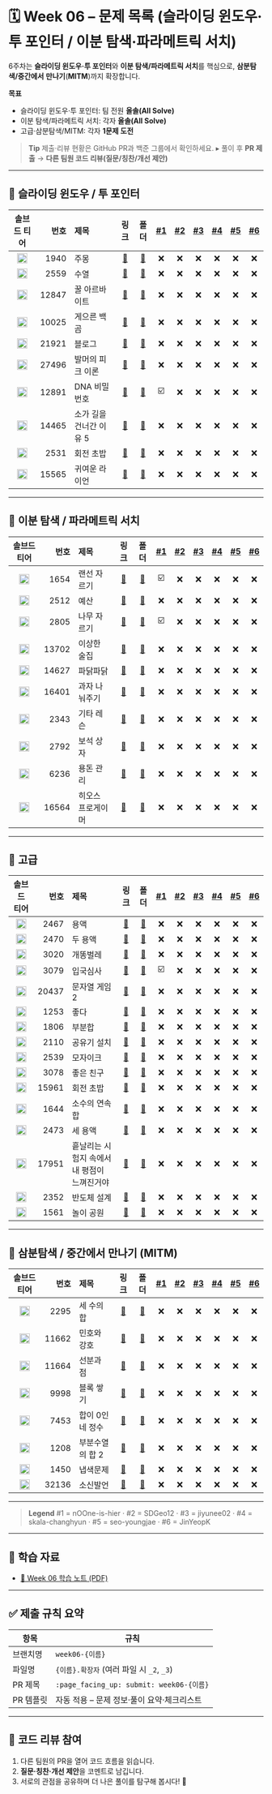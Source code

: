 # 🗓️ Week 06 – 문제 목록 (슬라이딩 윈도우·투 포인터 / 이분 탐색·파라메트릭 서치)

6주차는 **슬라이딩 윈도우·투 포인터**와 **이분 탐색/파라메트릭 서치**를 핵심으로, **삼분탐색/중간에서** **만나기**(**MITM**)까지 확장합니다.

**목표**

* 슬라이딩 윈도우·투 포인터: 팀 전원 **올솔(All Solve)**
* 이분 탐색/파라메트릭 서치: 각자 **올솔(All Solve)**
* 고급·삼분탐색/MITM: 각자 **1문제 도전**

> **Tip**
> 제출·리뷰 현황은 GitHub PR과 백준 그룹에서 확인하세요.
> ▸ 풀이 후 **PR 제출** → **다른 팀원 코드 리뷰(질문/칭찬/개선 제안)**

---

## 🔁 슬라이딩 윈도우 / 투 포인터

<!--START:PROGRESS:SLIDING_TWO_POINTER-->

|                               솔브드 티어                               |    번호 | 제목             |                      링크                     |                        폴더                       | <a href="https://github.com/nOOne-is-hier" title="nOOne-is-hier">#1</a> | <a href="https://github.com/SDGeo12" title="SDGeo12">#2</a> | <a href="https://github.com/jiyunee02" title="jiyunee02">#3</a> | <a href="https://github.com/skala-changhyun" title="skala-changhyun">#4</a> | <a href="https://github.com/seo-youngjae" title="seo-youngjae">#5</a> | <a href="https://github.com/JinYeopKang" title="JinYeopKang">#6</a> |
| :----------------------------------------------------------------: | ----: | :------------- | :-----------------------------------------: | :---------------------------------------------: | :---------------------------------------------------------------------: | :---------------------------------------------------------: | :-------------------------------------------------------------: | :-------------------------------------------------------------------------: | :-------------------------------------------------------------------: | :-----------------------------------------------------------------: |
| <img src="https://static.solved.ac/tier_small/7.svg"  width="20"/> | 1940 | 주몽 | [🔗](https://www.acmicpc.net/problem/1940) | [📁](./슬라이딩_윈도우&투_포인터/boj_1940_주몽) | ❌ | ❌ | ❌ | ❌ | ❌ | ❌ |
| <img src="https://static.solved.ac/tier_small/8.svg"  width="20"/> | 2559 | 수열 | [🔗](https://www.acmicpc.net/problem/2559) | [📁](./슬라이딩_윈도우&투_포인터/boj_2559_수열) | ❌ | ❌ | ❌ | ❌ | ❌ | ❌ |
| <img src="https://static.solved.ac/tier_small/8.svg"  width="20"/> | 12847 | 꿀 아르바이트 | [🔗](https://www.acmicpc.net/problem/12847) | [📁](./슬라이딩_윈도우&투_포인터/boj_12847_꿀_아르바이트) | ❌ | ❌ | ❌ | ❌ | ❌ | ❌ |
| <img src="https://static.solved.ac/tier_small/8.svg"  width="20"/> | 10025 | 게으른 백곰 | [🔗](https://www.acmicpc.net/problem/10025) | [📁](./슬라이딩_윈도우&투_포인터/boj_10025_게으른_백곰) | ❌ | ❌ | ❌ | ❌ | ❌ | ❌ |
| <img src="https://static.solved.ac/tier_small/8.svg"  width="20"/> | 21921 | 블로그 | [🔗](https://www.acmicpc.net/problem/21921) | [📁](./슬라이딩_윈도우&투_포인터/boj_21921_블로그) | ❌ | ❌ | ❌ | ❌ | ❌ | ❌ |
| <img src="https://static.solved.ac/tier_small/8.svg"  width="20"/> | 27496 | 발머의 피크 이론 | [🔗](https://www.acmicpc.net/problem/27496) | [📁](./슬라이딩_윈도우&투_포인터/boj_27496_발머의_피크_이론) | ❌ | ❌ | ❌ | ❌ | ❌ | ❌ |
| <img src="https://static.solved.ac/tier_small/9.svg"  width="20"/> | 12891 | DNA 비밀번호 | [🔗](https://www.acmicpc.net/problem/12891) | [📁](./슬라이딩_윈도우&투_포인터/boj_12891_DNA_비밀번호) | ☑️ | ❌ | ❌ | ❌ | ❌ | ❌ |
| <img src="https://static.solved.ac/tier_small/9.svg"  width="20"/> | 14465 | 소가 길을 건너간 이유 5 | [🔗](https://www.acmicpc.net/problem/14465) | [📁](./슬라이딩_윈도우&투_포인터/boj_14465_소가_길을_건너간_이유_5) | ❌ | ❌ | ❌ | ❌ | ❌ | ❌ |
| <img src="https://static.solved.ac/tier_small/10.svg" width="20"/> | 2531 | 회전 초밥 | [🔗](https://www.acmicpc.net/problem/2531) | [📁](./슬라이딩_윈도우&투_포인터/boj_2531_회전_초밥) | ❌ | ❌ | ❌ | ❌ | ❌ | ❌ |
| <img src="https://static.solved.ac/tier_small/10.svg" width="20"/> | 15565 | 귀여운 라이언 | [🔗](https://www.acmicpc.net/problem/15565) | [📁](./슬라이딩_윈도우&투_포인터/boj_15565_귀여운_라이언) | ❌ | ❌ | ❌ | ❌ | ❌ | ❌ |

<!--END:PROGRESS:SLIDING_TWO_POINTER-->

---

## 🔎 이분 탐색 / 파라메트릭 서치

<!--START:PROGRESS:BINARY_SEARCH-->

|                               솔브드 티어                               |    번호 | 제목        |                      링크                     |                     폴더                     | <a href="https://github.com/nOOne-is-hier" title="nOOne-is-hier">#1</a> | <a href="https://github.com/SDGeo12" title="SDGeo12">#2</a> | <a href="https://github.com/jiyunee02" title="jiyunee02">#3</a> | <a href="https://github.com/skala-changhyun" title="skala-changhyun">#4</a> | <a href="https://github.com/seo-youngjae" title="seo-youngjae">#5</a> | <a href="https://github.com/JinYeopKang" title="JinYeopKang">#6</a> |
| :----------------------------------------------------------------: | ----: | :-------- | :-----------------------------------------: | :----------------------------------------: | :---------------------------------------------------------------------: | :---------------------------------------------------------: | :-------------------------------------------------------------: | :-------------------------------------------------------------------------: | :-------------------------------------------------------------------: | :-----------------------------------------------------------------: |
| <img src="https://static.solved.ac/tier_small/9.svg"  width="20"/> | 1654 | 랜선 자르기 | [🔗](https://www.acmicpc.net/problem/1654) | [📁](./이분_탐색&파라메트릭_서치/boj_1654_랜선_자르기) | ☑️ | ❌ | ❌ | ❌ | ❌ | ❌ |
| <img src="https://static.solved.ac/tier_small/9.svg"  width="20"/> | 2512 | 예산 | [🔗](https://www.acmicpc.net/problem/2512) | [📁](./이분_탐색&파라메트릭_서치/boj_2512_예산) | ❌ | ❌ | ❌ | ❌ | ❌ | ❌ |
| <img src="https://static.solved.ac/tier_small/9.svg"  width="20"/> | 2805 | 나무 자르기 | [🔗](https://www.acmicpc.net/problem/2805) | [📁](./이분_탐색&파라메트릭_서치/boj_2805_나무_자르기) | ☑️ | ❌ | ❌ | ❌ | ❌ | ❌ |
| <img src="https://static.solved.ac/tier_small/9.svg"  width="20"/> | 13702 | 이상한 술집 | [🔗](https://www.acmicpc.net/problem/13702) | [📁](./이분_탐색&파라메트릭_서치/boj_13702_이상한_술집) | ❌ | ❌ | ❌ | ❌ | ❌ | ❌ |
| <img src="https://static.solved.ac/tier_small/9.svg"  width="20"/> | 14627 | 파닭파닭 | [🔗](https://www.acmicpc.net/problem/14627) | [📁](./이분_탐색&파라메트릭_서치/boj_14627_파닭파닭) | ❌ | ❌ | ❌ | ❌ | ❌ | ❌ |
| <img src="https://static.solved.ac/tier_small/9.svg"  width="20"/> | 16401 | 과자 나눠주기 | [🔗](https://www.acmicpc.net/problem/16401) | [📁](./이분_탐색&파라메트릭_서치/boj_16401_과자_나눠주기) | ❌ | ❌ | ❌ | ❌ | ❌ | ❌ |
| <img src="https://static.solved.ac/tier_small/10.svg" width="20"/> | 2343 | 기타 레슨 | [🔗](https://www.acmicpc.net/problem/2343) | [📁](./이분_탐색&파라메트릭_서치/boj_2343_기타_레슨) | ❌ | ❌ | ❌ | ❌ | ❌ | ❌ |
| <img src="https://static.solved.ac/tier_small/10.svg" width="20"/> | 2792 | 보석 상자 | [🔗](https://www.acmicpc.net/problem/2792) | [📁](./이분_탐색&파라메트릭_서치/boj_2792_보석_상자) | ❌ | ❌ | ❌ | ❌ | ❌ | ❌ |
| <img src="https://static.solved.ac/tier_small/10.svg" width="20"/> | 6236 | 용돈 관리 | [🔗](https://www.acmicpc.net/problem/6236) | [📁](./이분_탐색&파라메트릭_서치/boj_6236_용돈_관리) | ❌ | ❌ | ❌ | ❌ | ❌ | ❌ |
| <img src="https://static.solved.ac/tier_small/10.svg" width="20"/> | 16564 | 히오스 프로게이머 | [🔗](https://www.acmicpc.net/problem/16564) | [📁](./이분_탐색&파라메트릭_서치/boj_16564_히오스_프로게이머) | ❌ | ❌ | ❌ | ❌ | ❌ | ❌ |

<!--END:PROGRESS:BINARY_SEARCH-->

---

## 🧠 고급

<!--START:PROGRESS:ADVANCED-->

|                               솔브드 티어                               |    번호 | 제목                       |                      링크                     |                       폴더                      | <a href="https://github.com/nOOne-is-hier" title="nOOne-is-hier">#1</a> | <a href="https://github.com/SDGeo12" title="SDGeo12">#2</a> | <a href="https://github.com/jiyunee02" title="jiyunee02">#3</a> | <a href="https://github.com/skala-changhyun" title="skala-changhyun">#4</a> | <a href="https://github.com/seo-youngjae" title="seo-youngjae">#5</a> | <a href="https://github.com/JinYeopKang" title="JinYeopKang">#6</a> |
| :----------------------------------------------------------------: | ----: | :----------------------- | :-----------------------------------------: | :-------------------------------------------: | :---------------------------------------------------------------------: | :---------------------------------------------------------: | :-------------------------------------------------------------: | :-------------------------------------------------------------------------: | :-------------------------------------------------------------------: | :-----------------------------------------------------------------: |
| <img src="https://static.solved.ac/tier_small/11.svg" width="20"/> | 2467 | 용액 | [🔗](https://www.acmicpc.net/problem/2467) | [📁](./고급/boj_2467_용액) | ❌ | ❌ | ❌ | ❌ | ❌ | ❌ |
| <img src="https://static.solved.ac/tier_small/11.svg" width="20"/> | 2470 | 두 용액 | [🔗](https://www.acmicpc.net/problem/2470) | [📁](./고급/boj_2470_두_용액) | ❌ | ❌ | ❌ | ❌ | ❌ | ❌ |
| <img src="https://static.solved.ac/tier_small/11.svg" width="20"/> | 3020 | 개똥벌레 | [🔗](https://www.acmicpc.net/problem/3020) | [📁](./고급/boj_3020_개똥벌레) | ❌ | ❌ | ❌ | ❌ | ❌ | ❌ |
| <img src="https://static.solved.ac/tier_small/11.svg" width="20"/> | 3079 | 입국심사 | [🔗](https://www.acmicpc.net/problem/3079) | [📁](./고급/boj_3079_입국심사) | ☑️ | ❌ | ❌ | ❌ | ❌ | ❌ |
| <img src="https://static.solved.ac/tier_small/11.svg" width="20"/> | 20437 | 문자열 게임 2 | [🔗](https://www.acmicpc.net/problem/20437) | [📁](./고급/boj_20437_문자열_게임_2) | ❌ | ❌ | ❌ | ❌ | ❌ | ❌ |
| <img src="https://static.solved.ac/tier_small/12.svg" width="20"/> | 1253 | 좋다 | [🔗](https://www.acmicpc.net/problem/1253) | [📁](./고급/boj_1253_좋다) | ❌ | ❌ | ❌ | ❌ | ❌ | ❌ |
| <img src="https://static.solved.ac/tier_small/12.svg" width="20"/> | 1806 | 부분합 | [🔗](https://www.acmicpc.net/problem/1806) | [📁](./고급/boj_1806_부분합) | ❌ | ❌ | ❌ | ❌ | ❌ | ❌ |
| <img src="https://static.solved.ac/tier_small/12.svg" width="20"/> | 2110 | 공유기 설치 | [🔗](https://www.acmicpc.net/problem/2110) | [📁](./고급/boj_2110_공유기_설치) | ❌ | ❌ | ❌ | ❌ | ❌ | ❌ |
| <img src="https://static.solved.ac/tier_small/12.svg" width="20"/> | 2539 | 모자이크 | [🔗](https://www.acmicpc.net/problem/2539) | [📁](./고급/boj_2539_모자이크) | ❌ | ❌ | ❌ | ❌ | ❌ | ❌ |
| <img src="https://static.solved.ac/tier_small/12.svg" width="20"/> | 3078 | 좋은 친구 | [🔗](https://www.acmicpc.net/problem/3078) | [📁](./고급/boj_3078_좋은_친구) | ❌ | ❌ | ❌ | ❌ | ❌ | ❌ |
| <img src="https://static.solved.ac/tier_small/12.svg" width="20"/> | 15961 | 회전 초밥 | [🔗](https://www.acmicpc.net/problem/15961) | [📁](./고급/boj_15961_회전_초밥) | ❌ | ❌ | ❌ | ❌ | ❌ | ❌ |
| <img src="https://static.solved.ac/tier_small/13.svg" width="20"/> | 1644 | 소수의 연속합 | [🔗](https://www.acmicpc.net/problem/1644) | [📁](./고급/boj_1644_소수의_연속합) | ❌ | ❌ | ❌ | ❌ | ❌ | ❌ |
| <img src="https://static.solved.ac/tier_small/13.svg" width="20"/> | 2473 | 세 용액 | [🔗](https://www.acmicpc.net/problem/2473) | [📁](./고급/boj_2473_세_용액) | ❌ | ❌ | ❌ | ❌ | ❌ | ❌ |
| <img src="https://static.solved.ac/tier_small/13.svg" width="20"/> | 17951 | 흩날리는 시험지 속에서 내 평점이 느껴진거야 | [🔗](https://www.acmicpc.net/problem/17951) | [📁](./고급/boj_17951_흩날리는_시험지_속에서_내_평점이_느껴진거야) | ❌ | ❌ | ❌ | ❌ | ❌ | ❌ |
| <img src="https://static.solved.ac/tier_small/14.svg" width="20"/> | 2352 | 반도체 설계 | [🔗](https://www.acmicpc.net/problem/2352) | [📁](./고급/boj_2352_반도체_설계) | ❌ | ❌ | ❌ | ❌ | ❌ | ❌ |
| <img src="https://static.solved.ac/tier_small/15.svg" width="20"/> | 1561 | 놀이 공원 | [🔗](https://www.acmicpc.net/problem/1561) | [📁](./고급/boj_1561_놀이_공원) | ❌ | ❌ | ❌ | ❌ | ❌ | ❌ |

<!--END:PROGRESS:ADVANCED-->

---

## 🔺 삼분탐색 / 중간에서 만나기 (MITM)

<!--START:PROGRESS:TERNARY_MITM-->

|                               솔브드 티어                               |    번호 | 제목         |                      링크                     |                     폴더                     | <a href="https://github.com/nOOne-is-hier" title="nOOne-is-hier">#1</a> | <a href="https://github.com/SDGeo12" title="SDGeo12">#2</a> | <a href="https://github.com/jiyunee02" title="jiyunee02">#3</a> | <a href="https://github.com/skala-changhyun" title="skala-changhyun">#4</a> | <a href="https://github.com/seo-youngjae" title="seo-youngjae">#5</a> | <a href="https://github.com/JinYeopKang" title="JinYeopKang">#6</a> |
| :----------------------------------------------------------------: | ----: | :--------- | :-----------------------------------------: | :----------------------------------------: | :---------------------------------------------------------------------: | :---------------------------------------------------------: | :-------------------------------------------------------------: | :-------------------------------------------------------------------------: | :-------------------------------------------------------------------: | :-----------------------------------------------------------------: |
| <img src="https://static.solved.ac/tier_small/12.svg" width="20"/> | 2295 | 세 수의 합 | [🔗](https://www.acmicpc.net/problem/2295) | [📁](./삼분_탐색&중간에서_만나기/boj_2295_세_수의_합) | ❌ | ❌ | ❌ | ❌ | ❌ | ❌ |
| <img src="https://static.solved.ac/tier_small/12.svg" width="20"/> | 11662 | 민호와 강호 | [🔗](https://www.acmicpc.net/problem/11662) | [📁](./삼분_탐색&중간에서_만나기/boj_11662_민호와_강호) | ❌ | ❌ | ❌ | ❌ | ❌ | ❌ |
| <img src="https://static.solved.ac/tier_small/12.svg" width="20"/> | 11664 | 선분과 점 | [🔗](https://www.acmicpc.net/problem/11664) | [📁](./삼분_탐색&중간에서_만나기/boj_11664_선분과_점) | ❌ | ❌ | ❌ | ❌ | ❌ | ❌ |
| <img src="https://static.solved.ac/tier_small/13.svg" width="20"/> | 9998 | 블록 쌓기 | [🔗](https://www.acmicpc.net/problem/9998) | [📁](./삼분_탐색&중간에서_만나기/boj_9998_블록_쌓기) | ❌ | ❌ | ❌ | ❌ | ❌ | ❌ |
| <img src="https://static.solved.ac/tier_small/14.svg" width="20"/> | 7453 | 합이 0인 네 정수 | [🔗](https://www.acmicpc.net/problem/7453) | [📁](./삼분_탐색&중간에서_만나기/boj_7453_합이_0인_네_정수) | ❌ | ❌ | ❌ | ❌ | ❌ | ❌ |
| <img src="https://static.solved.ac/tier_small/15.svg" width="20"/> | 1208 | 부분수열의 합 2 | [🔗](https://www.acmicpc.net/problem/1208) | [📁](./삼분_탐색&중간에서_만나기/boj_1208_부분수열의_합_2) | ❌ | ❌ | ❌ | ❌ | ❌ | ❌ |
| <img src="https://static.solved.ac/tier_small/15.svg" width="20"/> | 1450 | 냅색문제 | [🔗](https://www.acmicpc.net/problem/1450) | [📁](./삼분_탐색&중간에서_만나기/boj_1450_냅색문제) | ❌ | ❌ | ❌ | ❌ | ❌ | ❌ |
| <img src="https://static.solved.ac/tier_small/15.svg" width="20"/> | 32136 | 소신발언 | [🔗](https://www.acmicpc.net/problem/32136) | [📁](./삼분_탐색&중간에서_만나기/boj_32136_소신발언) | ❌ | ❌ | ❌ | ❌ | ❌ | ❌ |

<!--END:PROGRESS:TERNARY_MITM-->

---

> **Legend**
> \#1 = nOOne-is-hier · #2 = SDGeo12 · #3 = jiyunee02 · #4 = skala-changhyun · #5 = seo-youngjae · #6 = JinYeopK

---

## 📝 학습 자료

* [📄 Week 06 학습 노트 (PDF)](../../docs/study-note-week06.pdf)

---

## ✅ 제출 규칙 요약

| 항목     | 규칙                                     |
| ------ | -------------------------------------- |
| 브랜치명   | `week06-{이름}`                          |
| 파일명    | `{이름}.확장자` (여러 파일 시 `_2`, `_3`)        |
| PR 제목  | `:page_facing_up: submit: week06-{이름}` |
| PR 템플릿 | 자동 적용 – 문제 정보·풀이 요약·체크리스트              |

---

## 💬 코드 리뷰 참여

1. 다른 팀원의 PR을 열어 코드 흐름을 읽습니다.
2. **질문·칭찬·개선 제안**을 코멘트로 남깁니다.
3. 서로의 관점을 공유하며 더 나은 풀이를 탐구해 봅시다! 🚀
